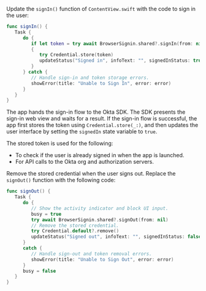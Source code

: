 Update the `signIn()` function of `ContentView.swift` with the code to sign in the user:

```swift
func signIn() {
   Task {
      do {
         if let token = try await BrowserSignin.shared?.signIn(from: nil)
         {
            try Credential.store(token)
            updateStatus("Signed in", infoText: "", signedInStatus: true)
         }
      } catch {
         // Handle sign-in and token storage errors.
         showError(title: "Unable to Sign In", error: error)
      }
   }
}
```

The app hands the sign-in flow to the Okta SDK. The SDK presents the sign-in web view and waits for a result. If the sign-in flow is successful, the app first stores the token using `Credential.store(_:)`, and then updates the user interface by setting the `signedIn` state variable to `true`.

The stored token is used for the following:

* To check if the user is already signed in when the app is launched.
* For API calls to the Okta org and authorization servers.

Remove the stored credential when the user signs out. Replace the `signOut()` function with the following code:

```swift
func signOut() {
   Task {
      do {
         // Show the activity indicator and block UI input.
         busy = true
         try await BrowserSignin.shared?.signOut(from: nil)
         // Remove the stored credential.
         try Credential.default?.remove()
         updateStatus("Signed out", infoText: "", signedInStatus: false)
      }
      catch {
         // Handle sign-out and token removal errors.
         showError(title: "Unable to Sign Out", error: error)
      }
      busy = false
   }
}
```
